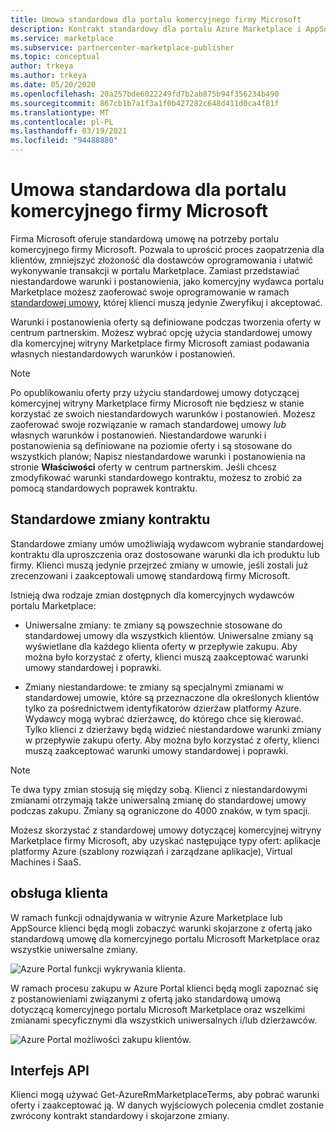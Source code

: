 ```yaml
---
title: Umowa standardowa dla portalu komercyjnego firmy Microsoft
description: Kontrakt standardowy dla portalu Azure Marketplace i AppSource w centrum partnerskim
ms.service: marketplace
ms.subservice: partnercenter-marketplace-publisher
ms.topic: conceptual
author: trkeya
ms.author: trkeya
ms.date: 05/20/2020
ms.openlocfilehash: 20a257bde6022249fd7b2ab875b94f356234b490
ms.sourcegitcommit: 867cb1b7a1f3a1f0b427282c648d411d0ca4f81f
ms.translationtype: MT
ms.contentlocale: pl-PL
ms.lasthandoff: 03/19/2021
ms.locfileid: "94488880"
---
```

# <a name="standard-contract-for-microsoft-commercial-marketplace"></a>Umowa standardowa dla portalu komercyjnego firmy Microsoft

Firma Microsoft oferuje standardową umowę na potrzeby portalu komercyjnego firmy Microsoft. Pozwala to uprościć proces zaopatrzenia dla klientów, zmniejszyć złożoność dla dostawców oprogramowania i ułatwić wykonywanie transakcji w portalu Marketplace. Zamiast przedstawiać niestandardowe warunki i postanowienia, jako komercyjny wydawca portalu Marketplace możesz zaoferować swoje oprogramowanie w ramach [standardowej umowy](https://go.microsoft.com/fwlink/?linkid=2041178), której klienci muszą jedynie Zweryfikuj i akceptować.

Warunki i postanowienia oferty są definiowane podczas tworzenia oferty w centrum partnerskim. Możesz wybrać opcję użycia standardowej umowy dla komercyjnej witryny Marketplace firmy Microsoft zamiast podawania własnych niestandardowych warunków i postanowień.

>[!Note]
>Po opublikowaniu oferty przy użyciu standardowej umowy dotyczącej komercyjnej witryny Marketplace firmy Microsoft nie będziesz w stanie korzystać ze swoich niestandardowych warunków i postanowień. Możesz zaoferować swoje rozwiązanie w ramach standardowej umowy *lub* własnych warunków i postanowień. Niestandardowe warunki i postanowienia są definiowane na poziomie oferty i są stosowane do wszystkich planów; Napisz niestandardowe warunki i postanowienia na stronie **Właściwości** oferty w centrum partnerskim. Jeśli chcesz zmodyfikować warunki standardowego kontraktu, możesz to zrobić za pomocą standardowych poprawek kontraktu.

## <a name="standard-contract-amendments"></a>Standardowe zmiany kontraktu

Standardowe zmiany umów umożliwiają wydawcom wybranie standardowej kontraktu dla uproszczenia oraz dostosowane warunki dla ich produktu lub firmy. Klienci muszą jedynie przejrzeć zmiany w umowie, jeśli zostali już zrecenzowani i zaakceptowali umowę standardową firmy Microsoft.

Istnieją dwa rodzaje zmian dostępnych dla komercyjnych wydawców portalu Marketplace:

* Uniwersalne zmiany: te zmiany są powszechnie stosowane do standardowej umowy dla wszystkich klientów. Uniwersalne zmiany są wyświetlane dla każdego klienta oferty w przepływie zakupu. Aby można było korzystać z oferty, klienci muszą zaakceptować warunki umowy standardowej i poprawki.

* Zmiany niestandardowe: te zmiany są specjalnymi zmianami w standardowej umowie, które są przeznaczone dla określonych klientów tylko za pośrednictwem identyfikatorów dzierżaw platformy Azure. Wydawcy mogą wybrać dzierżawcę, do którego chce się kierować. Tylko klienci z dzierżawy będą widzieć niestandardowe warunki zmiany w przepływie zakupu oferty.  Aby można było korzystać z oferty, klienci muszą zaakceptować warunki umowy standardowej i poprawki.

>[!Note]
>Te dwa typy zmian stosują się między sobą. Klienci z niestandardowymi zmianami otrzymają także uniwersalną zmianę do standardowej umowy podczas zakupu. Zmiany są ograniczone do 4000 znaków, w tym spacji.

Możesz skorzystać z standardowej umowy dotyczącej komercyjnej witryny Marketplace firmy Microsoft, aby uzyskać następujące typy ofert: aplikacje platformy Azure (szablony rozwiązań i zarządzane aplikacje), Virtual Machines i SaaS.

## <a name="customer-experience"></a>obsługa klienta

W ramach funkcji odnajdywania w witrynie Azure Marketplace lub AppSource klienci będą mogli zobaczyć warunki skojarzone z ofertą jako standardową umowę dla komercyjnego portalu Microsoft Marketplace oraz wszystkie uniwersalne zmiany.

![Azure Portal funkcji wykrywania klienta.](media/marketplace-publishers-guide/azure-discovery-process.png)

W ramach procesu zakupu w Azure Portal klienci będą mogli zapoznać się z postanowieniami związanymi z ofertą jako standardową umową dotyczącą komercyjnego portalu Microsoft Marketplace oraz wszelkimi zmianami specyficznymi dla wszystkich uniwersalnych i/lub dzierżawców.

![Azure Portal możliwości zakupu klientów.](media/marketplace-publishers-guide/azure-purchase-process.png)

## <a name="api"></a>Interfejs API

Klienci mogą używać Get-AzureRmMarketplaceTerms, aby pobrać warunki oferty i zaakceptować ją. W danych wyjściowych polecenia cmdlet zostanie zwrócony kontrakt standardowy i skojarzone zmiany.
